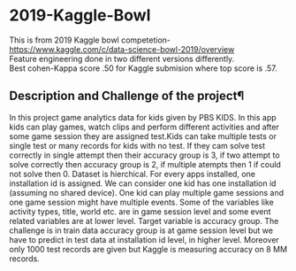 # 2019-Kaggle-Bowl

This is from 2019 Kaggle bowl competetion- https://www.kaggle.com/c/data-science-bowl-2019/overview
<br> Feature engineering done in two different versions differently. 
<br> Best cohen-Kappa score .50 for Kaggle submision where top score is .57.

## Description and Challenge of the project¶

In this project game analytics data for kids given by PBS KIDS. In this app kids can play
games, watch clips and perform different activities and after some game session they are assigned
test.Kids can take multiple tests or single test or many records for kids with no test.
If they cam solve test correctly in single attempt then their accuracy group is 3, if two attempt
to solve correctly then accuracy group is 2, if multiple atempts then 1 if could not solve then 0.
Dataset is hierchical. For every apps installed, one installation id is assigned. We can consider
one kid has one installation id (assuming no shared device). One kid can play multiple game sessions
and one game session might have multiple events. Some of the variables like activity types, title, world
etc. are in game session level and some event related variables are at lower level.
Target variable is accuracy group.
The challenge is in train data accuracy group is at game session level
but we have to predict in test data at installation id level, in higher level.
Moreover only 1000 test records are given but Kaggle is measuring accuracy on 8 MM records.
